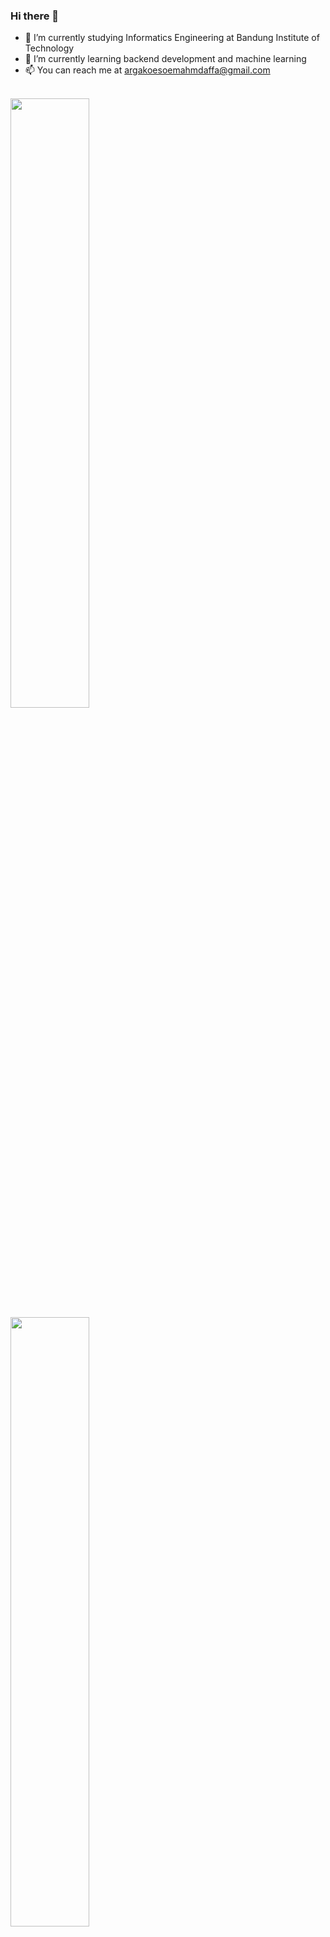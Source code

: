 ### Hi there 👋

- 🔭 I’m currently studying Informatics Engineering at Bandung Institute of Technology
- 🌱 I’m currently learning backend development and machine learning
- 📫 You can reach me at argakoesoemahmdaffa@gmail.com
<br>
  <a href="https://github.com/Giingu"><img width="50%" src="https://github-readme-stats.vercel.app/api?username=daffarg&theme=radical&title_color=ff3068?"></a>
  <a href="https://github.com/Giingu"><img width="50%" src="http://github-readme-streak-stats.herokuapp.com/?user=daffarg&theme=radical&date_format=M%20j%5B%2C%20Y%5D&ring=ff3068&fire=ff3068&sideNums=ff3068"></a>
  <br>
